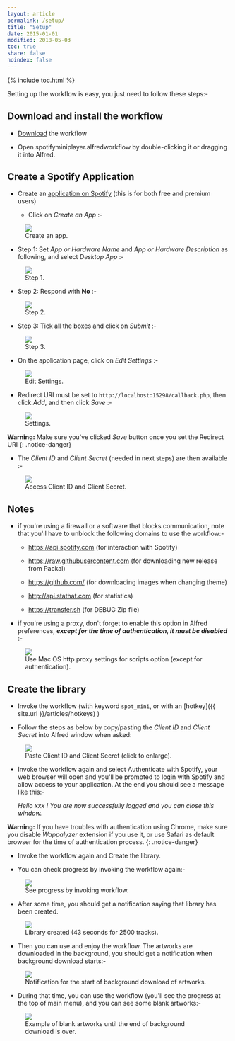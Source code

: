 ```yaml
---
layout: article
permalink: /setup/
title: "Setup"
date: 2015-01-01
modified: 2018-05-03
toc: true
share: false
noindex: false
---
```


{% include toc.html %}

Setting up the workflow is easy, you just need to follow these steps:-

## Download and install the workflow

* [Download](https://github.com/packal/repository/raw/master/com.vdesabou.spotify.mini.player/spotifyminiplayer.alfredworkflow) the workflow

* Open spotifyminiplayer.alfredworkflow by double-clicking it or dragging it into Alfred.

## Create a Spotify Application

* Create an [application on Spotify](https://developer.spotify.com/my-applications) (this is for both free and premium users)

   * Click on *Create an App* :-

<figure>
	<a href="{{ site.url }}/images/setup1.jpg"><img src="{{ site.url }}/images/setup1.jpg"></a>
	<figcaption>Create an app.</figcaption>
</figure>


  * Step 1: Set *App or Hardware Name* and *App or Hardware Description* as following, and select *Desktop App* :-

<figure>
	<a href="{{ site.url }}/images/setup7.jpg"><img src="{{ site.url }}/images/setup7.jpg"></a>
	<figcaption>Step 1.</figcaption>
</figure>

  * Step 2: Respond with **No** :-

<figure>
	<a href="{{ site.url }}/images/setup8.jpg"><img src="{{ site.url }}/images/setup8.jpg"></a>
	<figcaption>Step 2.</figcaption>
</figure>

  * Step 3: Tick all the boxes and click on *Submit* :-

<figure>
	<a href="{{ site.url }}/images/setup9.jpg"><img src="{{ site.url }}/images/setup9.jpg"></a>
	<figcaption>Step 3.</figcaption>
</figure>

  * On the application page, click on *Edit Settings* :-

<figure>
	<a href="{{ site.url }}/images/setup10.jpg"><img src="{{ site.url }}/images/setup10.jpg"></a>
	<figcaption>Edit Settings.</figcaption>
</figure>

  * Redirect URI must be set to `http://localhost:15298/callback.php`, then click *Add*, and then click *Save* :-

<figure>
	<a href="{{ site.url }}/images/setup11.jpg"><img src="{{ site.url }}/images/setup11.jpg"></a>
	<figcaption>Settings.</figcaption>
</figure>


**Warning:** Make sure you've clicked *Save* button once you set the Redirect URI
{: .notice-danger}

  * The *Client ID* and *Client Secret* (needed in next steps) are then available :-

<figure>
	<a href="{{ site.url }}/images/setup12.jpg"><img src="{{ site.url }}/images/setup12.jpg"></a>
	<figcaption>Access Client ID and Client Secret.</figcaption>
</figure>

## Notes

* if you're using a firewall or a software that blocks communication, note that you'll have to unblock the following domains to use the workflow:-

  * https://api.spotify.com (for interaction with Spotify)

  * https://raw.githubusercontent.com (for downloading new release from Packal)

  * https://github.com/ (for downloading images when changing theme)

  * http://api.stathat.com (for statistics)

  * https://transfer.sh (for DEBUG Zip file)


* if you're using a proxy, don't forget to enable this option in Alfred preferences, ***except for the time of authentication, it must be disabled*** :-

<figure>
	<a href="{{ site.url }}/images/setup6.jpg"><img src="{{ site.url }}/images/setup6.jpg"></a>
	<figcaption>Use Mac OS http proxy settings for scripts option (except for authentication).</figcaption>
</figure>


## Create the library


* Invoke the workflow (with keyword `spot_mini`, or with an [hotkey]({{ site.url }}/articles/hotkeys) ) 

* Follow the steps as below by copy/pasting the *Client ID* and *Client Secret* into Alfred window when asked:

<figure>
	<a href="{{ site.url }}/images/setup.gif"><img src="{{ site.url }}/images/setup.gif"></a>
	<figcaption>Paste Client ID and Client Secret (click to enlarge).</figcaption>
</figure>


* Invoke the workflow again and select Authenticate with Spotify, your web browser will open and you'll be prompted to login with Spotify and allow access to your application. At the end you should see a message like this:-

    *Hello xxx ! You are now successfully logged and you can close this window.*

**Warning:** If you have troubles with authentication using Chrome, make sure you disable *Wappalyzer* extension if you use it, or use Safari as default browser for the time of authentication process.
{: .notice-danger}

* Invoke the workflow again and Create the library.

* You can check progress by invoking the workflow again:-

<figure>
	<img src="{{ site.url }}/images/setup2.jpg">
	<figcaption>See progress by invoking workflow.</figcaption>
</figure>


* After some time, you should get a notification saying that library has been created.

<figure>
	<img src="{{ site.url }}/images/setup3.jpg">
	<figcaption>Library created (43 seconds for 2500 tracks).</figcaption>
</figure>

* Then you can use and enjoy the workflow. The artworks are downloaded in the background, you should get a notification when background download starts:-

<figure>
	<img src="{{ site.url }}/images/setup4.jpg">
	<figcaption>Notification for the start of background download of artworks.</figcaption>
</figure>

* During that time, you can use the workflow (you'll see the progress at the top of main menu), and you can see some blank artworks:-

<figure>
	<img src="{{ site.url }}/images/setup5.jpg">
	<figcaption>Example of blank artworks until the end of background download is over.</figcaption>
</figure>



